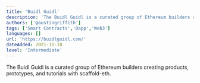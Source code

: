 ```yaml
---
title: 'Buidl Guidl'
description: 'The Buidl Guidl is a curated group of Ethereum builders creating products, prototypes, and tutorials with scaffold-eth.'
authors: ['@austingriffith']
tags: ['Smart Contracts','Dapp','Web3']
languages: []
url: 'https://buidlguidl.com/'
dateAdded: 2021-11-18
level: 'Intermediate'
---
```


The Buidl Guidl is a curated group of Ethereum builders creating products, prototypes, and tutorials with scaffold-eth.
